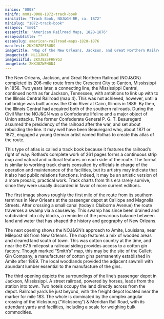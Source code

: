 ```yaml
---
minino: "0008"
minifn: mm01-0008-1872-track-book
minititle: "Track Book, NOJ&GN RR, ca. 1872"
minislug: "1872-track-book"
essayno: "mm01"
essaytitle: "American Railroad Maps, 1828-1876"
essaysubtitle: ""
essayslug: american-railroad-maps-1828-1876
manifest: 2KXJ8ZSFI8UD9
imagetitle: "Map of the New Orleans, Jackson, and Great Northern Railroad track leading to Jackson, Mississippi"
imagectxid: NL11JNXI
imageiiifid: 2KXJ8ZSFHNYG3
imagelink: 2KXJ8ZWPH0D4
---
```


The New Orleans, Jackson, and Great Northern Railroad (NOJ&GN) completed its 206-mile route from the Crescent City to Canton, Mississippi in 1858. Two years later, a connecting line, the Mississippi Central, continued north as far Jackson, Tennessee, with ambitions to link up with to the Illinois Central Railroad (map 4). This was not achieved, however, until a rail bridge was built across the Ohio River at Cairo, Illinois in 1889. By then, the Illinois Central had acquired both of the southern railroads. During the Civil War the NOJ&GN was a Confederate lifeline and a major object of Union attacks. The former Confederate General P. G. T. Beauregard assumed the presidency of the railroad after the war, and set about rebuilding the line. It may well have been Beauregard who, about 1871 or 1872, engaged a young German artist named Rothas to create this atlas of the route.

This type of atlas is called a track book because it features the railroad’s right of way. Rothas’s complete work of 261 pages forms a continuous strip map and natural and cultural features on each side of the route. The format is similar to working track charts consulted by officials in charge of the operation and maintenance of the facilities, but its artistry may indicate that it also had public relations functions. Indeed, it may be an artistic version of a more prosaic, practical work. Track charts from this era rarely survive, since they were usually discarded in favor of more current editions.

The first image shows roughly the first mile of the route from its southern terminus in New Orleans at the passenger depot at Calliope and Magnolia Streets. After crossing a small canal (today’s Claiborne Avenue) the route traverses a swamp via a causeway. This swamp has since been drained and subdivided into city blocks, a reminder of the precarious balance between land and water that has shaped the history and geography of New Orleans.

The next opening shows the NOJ&GN’s approach to Amite, Louisiana, near Milepost 68 from New Orleans. The map features a mix of wooded areas and cleared land south of town. This was cotton country at the time, and near the 67.5 milepost a railroad siding provides access to a cotton gin factory. Though marked “Smith’s” map, this may be the site of the Gullett Gin Company, a manufacturer of cotton gins permanently established in Amite after 1869. The local woodlands provided the adjacent sawmill with abundant lumber essential to the manufacture of the gins.

The third opening depicts the surroundings of the line’s passenger depot in Jackson, Mississippi. A street railroad, powered by horses, leads from the station into town. Two hotels occupy the land directly across from the depot. Railroad yards lie just beyond, with the freight depot located near the marker for mile 183. The whole is dominated by the complex angular crossing of the Vicksburg (“Vicksberg”) & Meridian Rail Road, with its attendant yards and facilities, including a scale for weighing bulk commodities.
